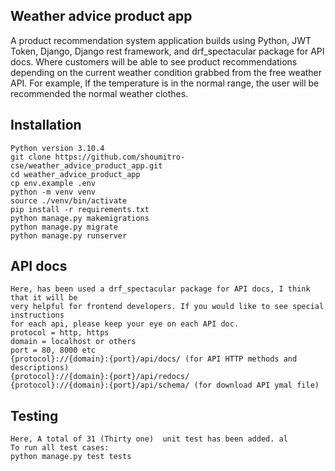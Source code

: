 ## Weather advice product app

A product recommendation system application builds using Python, JWT Token,
Django, Django rest framework, and drf_spectacular package for API docs. Where customers 
will be able to see product recommendations depending on the current
weather condition grabbed from the free weather API. For example, 
If the temperature is in the normal range, the user will be 
recommended the normal weather clothes.


## Installation
```
Python version 3.10.4
git clone https://github.com/shoumitro-cse/weather_advice_product_app.git
cd weather_advice_product_app
cp env.example .env
python -m venv venv
source ./venv/bin/activate
pip install -r requirements.txt
python manage.py makemigrations
python manage.py migrate
python manage.py runserver
```

## API docs

```
Here, has been used a drf_spectacular package for API docs, I think that it will be 
very helpful for frontend developers. If you would like to see special instructions 
for each api, please keep your eye on each API doc.
protocol = http, https
domain = localhost or others
port = 80, 8000 etc
{protocol}://{domain}:{port}/api/docs/ (for API HTTP methods and descriptions)
{protocol}://{domain}:{port}/api/redocs/
{protocol}://{domain}:{port}/api/schema/ (for download API ymal file)
```


## Testing
```
Here, A total of 31 (Thirty one)  unit test has been added. al
To run all test cases:
python manage.py test tests
```


